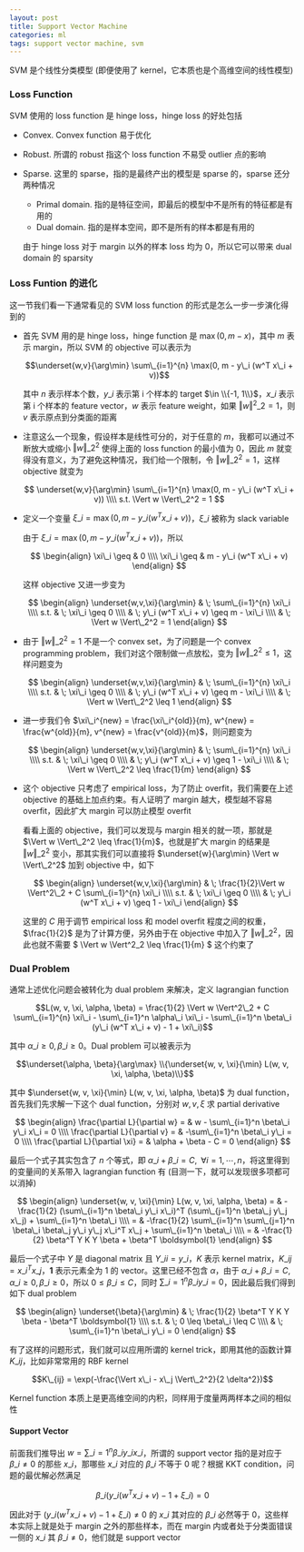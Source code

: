 ```yaml
---
layout: post
title: Support Vector Machine
categories: ml
tags: support vector machine, svm
---
```


SVM 是个线性分类模型 (即便使用了 kernel，它本质也是个高维空间的线性模型)

### Loss Function

SVM 使用的 loss function 是 hinge loss，hinge loss 的好处包括

* Convex. Convex function 易于优化

* Robust. 所谓的 robust 指这个 loss function 不易受 outlier 点的影响

* Sparse. 这里的 sparse，指的是最终产出的模型是 sparse 的，sparse 还分两种情况

    * Primal domain. 指的是特征空间，即最后的模型中不是所有的特征都是有用的
    * Dual domain. 指的是样本空间，即不是所有的样本都是有用的

    由于 hinge loss 对于 margin 以外的样本 loss 均为 0，所以它可以带来 dual domain 的 sparsity

### Loss Funtion 的进化

这一节我们看一下通常看见的 SVM loss function 的形式是怎么一步一步演化得到的

* 首先 SVM 用的是 hinge loss，hinge function 是 $\max(0, m - x)$，其中 $m$ 表示 margin，所以 SVM 的 objective 可以表示为

    $$\underset{w,v}{\arg\min} \sum\_{i=1}^{n} \max(0, m - y\_i (w^T x\_i + v))$$

    其中 $n$ 表示样本个数，$y\_i$ 表示第 i 个样本的 target $\in \\{-1, 1\\}$，$x\_i$ 表示第 i 个样本的 feature vector，$w$ 表示 feature weight，如果 $\Vert w \Vert^2\_2 = 1$，则 $v$ 表示原点到分类面的距离

* 注意这么一个现象，假设样本是线性可分的，对于任意的 $m$，我都可以通过不断放大或缩小 $\Vert w \Vert\_2^2$ 使得上面的 loss function 的最小值为 0，因此 $m$ 就变得没有意义，为了避免这种情况，我们给一个限制，令 $\Vert w \Vert\_2^2 = 1$，这样 objective 就变为

    $$
    \underset{w,v}{\arg\min} \sum\_{i=1}^{n} \max(0, m - y\_i (w^T x\_i + v)) \\\\
    s.t. \Vert w \Vert\_2^2 = 1
    $$

* 定义一个变量 $\xi\_i = \max(0, m - y\_i (w^T x\_i + v))$，$\xi\_i$ 被称为 slack variable

    由于 $\xi\_i = \max(0, m - y\_i (w^T x\_i + v))$，所以

    $$
    \begin{align}
    \xi\_i \geq & 0 \\\\
    \xi\_i \geq & m - y\_i (w^T x\_i + v)
    \end{align}
    $$

    这样 objective 又进一步变为

    $$
    \begin{align}
    \underset{w,v,\xi}{\arg\min} & \; \sum\_{i=1}^{n} \xi\_i \\\\
    s.t. & \; \xi\_i \geq 0 \\\\
    & \; y\_i (w^T x\_i + v) \geq m - \xi\_i \\\\
    & \; \Vert w \Vert\_2^2 = 1
    \end{align}
    $$

* 由于 $\Vert w \Vert\_2^2 = 1$ 不是一个 convex set，为了问题是一个 convex programming problem，我们对这个限制做一点放松，变为 $\Vert w \Vert\_2^2 \leq 1$，这样问题变为

    $$
    \begin{align}
    \underset{w,v,\xi}{\arg\min} & \; \sum\_{i=1}^{n} \xi\_i \\\\
    s.t. & \; \xi\_i \geq 0 \\\\
    & \; y\_i (w^T x\_i + v) \geq m - \xi\_i \\\\
    & \; \Vert w \Vert\_2^2 \leq 1
    \end{align}
    $$

* 进一步我们令 $\xi\_i^{new} = \frac{\xi\_i^{old}}{m}, w^{new} = \frac{w^{old}}{m}, v^{new} = \frac{v^{old}}{m}$，则问题变为

    $$
    \begin{align}
    \underset{w,v,\xi}{\arg\min} & \; \sum\_{i=1}^{n} \xi\_i \\\\
    s.t. & \; \xi\_i \geq 0 \\\\
    & \; y\_i (w^T x\_i + v) \geq 1 - \xi\_i \\\\
    & \; \Vert w \Vert\_2^2 \leq \frac{1}{m}
    \end{align}
    $$

* 这个 objective 只考虑了 empirical loss，为了防止 overfit，我们需要在上述 objective 的基础上加点约束。有人证明了 margin 越大，模型越不容易 overfit，因此扩大 margin 可以防止模型 overfit

    看看上面的 objective，我们可以发现与 margin 相关的就一项，那就是 $\Vert w \Vert\_2^2 \leq \frac{1}{m}$，也就是扩大 margin 的结果是 $\Vert w \Vert\_2^2$ 变小，那其实我们可以直接将 $\underset{w}{\arg\min} \Vert w \Vert\_2^2$ 加到 objective 中，如下

    $$
    \begin{align}
    \underset{w,v,\xi}{\arg\min} & \; \frac{1}{2}\Vert w \Vert^2\_2 + C \sum\_{i=1}^{n} \xi\_i \\\\
    s.t. & \; \xi\_i \geq 0 \\\\
    & \; y\_i (w^T x\_i + v) \geq 1 - \xi\_i
    \end{align}
    $$

    这里的 $C$ 用于调节 empirical loss 和 model overfit 程度之间的权重，$\frac{1}{2}$ 是为了计算方便，另外由于在 objective 中加入了 $\Vert w \Vert\_2^2$，因此也就不需要
    $ \Vert w \Vert^2\_2 \leq \frac{1}{m} $ 这个约束了

### Dual Problem

通常上述优化问题会被转化为 dual problem 来解决，定义 lagrangian function

$$L(w, v, \xi, \alpha, \beta) = \frac{1}{2} \Vert w \Vert^2\_2 + C \sum\_{i=1}^{n} \xi\_i - \sum\_{i=1}^n \alpha\_i \xi\_i - \sum\_{i=1}^n \beta\_i (y\_i (w^T x\_i + v) - 1 + \xi\_i)$$

其中 $\alpha\_i \geq 0, \beta\_i \geq 0$。Dual problem 可以被表示为

$$\underset{\alpha, \beta}{\arg\max} \\{\underset{w, v, \xi}{\min} L(w, v, \xi, \alpha, \beta)\\}$$

其中 $\underset{w, v, \xi}{\min} L(w, v, \xi, \alpha, \beta)$ 为 dual function，首先我们先求解一下这个 dual function，分别对 $w, v, \xi$ 求 partial derivative

$$
\begin{align}
\frac{\partial L}{\partial w} = & w - \sum\_{i=1}^n \beta\_i y\_i x\_i = 0 \\\\
\frac{\partial L}{\partial v} = & -\sum\_{i=1}^n \beta\_i y\_i = 0 \\\\
\frac{\partial L}{\partial \xi} = & \alpha + \beta - C = 0
\end{align}
$$

最后一个式子其实包含了 $n$ 个等式，即 $\alpha\_i + \beta\_i = C, \;\; \forall i = 1, \cdots, n$，将这里得到的变量间的关系带入 lagrangian function 有 (目测一下，就可以发现很多项都可以消掉)

$$
\begin{align}
\underset{w, v, \xi}{\min} L(w, v, \xi, \alpha, \beta) = & -\frac{1}{2} (\sum\_{i=1}^n \beta\_i y\_i x\_i)^T (\sum\_{j=1}^n \beta\_j y\_j x\_j) + \sum\_{i=1}^n \beta\_i \\\\
= & -\frac{1}{2} \sum\_{i=1}^n \sum\_{j=1}^n \beta\_i \beta\_j y\_i y\_j x\_i^T x\_j + \sum\_{i=1}^n \beta\_i \\\\
= & -\frac{1}{2} \beta^T Y K Y \beta + \beta^T \boldsymbol{1}
\end{align}
$$

最后一个式子中 $Y$ 是 diagonal matrix 且 $Y\_{ii} = y\_i$，$K$ 表示 kernel matrix，$K\_{ij} = x\_i^T x\_j$，$\boldsymbol{1}$ 表示元素全为 1 的 vector。这里已经不包含 $\alpha$，由于 $\alpha\_i + \beta\_i = C, \alpha\_i \geq 0, \beta\_i \geq 0$，所以 $0 \leq \beta\_i \leq C$，同时 $\sum\_{i=1}^n \beta\_i y\_i = 0$，因此最后我们得到如下 dual problem

$$
\begin{align}
\underset{\beta}{\arg\min} & \; \frac{1}{2} \beta^T Y K Y \beta - \beta^T \boldsymbol{1} \\\\
s.t. & \; 0 \leq \beta\_i \leq C \\\\
& \; \sum\_{i=1}^n \beta\_i y\_i = 0
\end{align}
$$

有了这样的问题形式，我们就可以应用所谓的 kernel trick，即用其他的函数计算 $K\_{ij}$，比如非常常用的 RBF kernel

$$K\_{ij} = \exp(-\frac{\Vert x\_i - x\_j \Vert\_2^2}{2 \delta^2})$$

Kernel function 本质上是更高维空间的内积，同样用于度量两两样本之间的相似性

#### Support Vector

前面我们推导出 $w = \sum\_{i=1}^n \beta\_i y\_i x\_i$，所谓的 support vector 指的是对应于 $\beta\_i \neq 0$ 的那些 $x\_i$，那哪些 $x\_i$ 对应的 $\beta\_i$ 不等于 0 呢？根据 KKT condition，问题的最优解必然满足

$$\beta\_i (y\_i (w^T x\_i + v) - 1 + \xi\_i) = 0$$

因此对于 $(y\_i (w^T x\_i + v) - 1 + \xi\_i) \neq 0$ 的 $x\_i$ 其对应的 $\beta\_i$ 必然等于 0，这些样本实际上就是处于 margin 之外的那些样本，而在 margin 内或者处于分类面错误一侧的 $x\_i$ 其 $\beta\_i \neq 0$，他们就是 support vector
